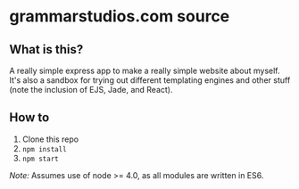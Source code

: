 # grammarstudios.com source

## What is this?

A really simple express app to make a really simple website about myself. It's also a sandbox for trying out different templating engines and other stuff (note the inclusion of EJS, Jade, and React).

## How to

1. Clone this repo
2. `npm install`
3. `npm start`

_Note:_ Assumes use of node >= 4.0, as all modules are written in ES6.
